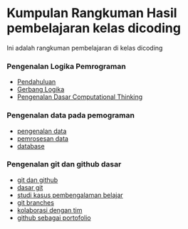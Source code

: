 # Kumpulan Rangkuman Hasil pembelajaran kelas dicoding

Ini adalah rangkuman pembelajaran di kelas dicoding
 
### **Pengenalan Logika Pemrograman**

- [Pendahuluan](https://github.com/Y4zidd/dicoding_class/blob/main/rangkuman%20(Pengenalan%20ke%20Logika%20Pemrograman%20(Programming%20Logic%20101))/pendahuluan_logika.md)
- [Gerbang Logika](https://github.com/Y4zidd/dicoding_class/blob/main/rangkuman%20(Pengenalan%20ke%20Logika%20Pemrograman%20(Programming%20Logic%20101))/gerbang_logika.md)
- [Pengenalan Dasar Computational Thinking](https://github.com/Y4zidd/dicoding_class/blob/main/rangkuman%20(Pengenalan%20ke%20Logika%20Pemrograman%20(Programming%20Logic%20101))/Computational_Thinking.md)

### **Pengenalan data pada pemograman**
- [pengenalan data](https://github.com/Y4zidd/dicoding_class/blob/main/rangkuman(Pengenalan%20Data%20pada%20Pemrograman%20(Data%20101))/pengenalan_data.md)
- [pemrosesan data](https://github.com/Y4zidd/dicoding_class/blob/main/rangkuman(Pengenalan%20Data%20pada%20Pemrograman%20(Data%20101))/pomrosesan_data.md)
- [database](https://github.com/Y4zidd/dicoding_class/blob/main/rangkuman(Pengenalan%20Data%20pada%20Pemrograman%20(Data%20101))/database.md)

### **Pengenalan git dan github dasar**
- [git dan github](https://github.com/Y4zidd/dicoding_class/blob/main/rangkuman%20(Pengenalan%20dasar%20git%20dan%20github)/git%20_dan_github.md)
- [dasar git](https://github.com/Y4zidd/dicoding_class/blob/main/rangkuman%20(Pengenalan%20dasar%20git%20dan%20github)/dasar_git.md)
- [studi kasus pembengalaman belajar](https://github.com/Y4zidd/dicoding_class/blob/main/rangkuman%20(Pengenalan%20dasar%20git%20dan%20github)/studi_kasus_pengalaman.md)
- [git branches](https://github.com/Y4zidd/dicoding_class/blob/main/rangkuman%20(Pengenalan%20dasar%20git%20dan%20github)/git_branches.md)
- [kolaborasi dengan tim](https://github.com/Y4zidd/dicoding_class/blob/main/rangkuman%20(Pengenalan%20dasar%20git%20dan%20github)/studi_kasus%20kolaborasi.md)
- [github sebagai portofolio](https://github.com/Y4zidd/dicoding_class/blob/main/rangkuman%20(Pengenalan%20dasar%20git%20dan%20github)/portofolio_github.md)